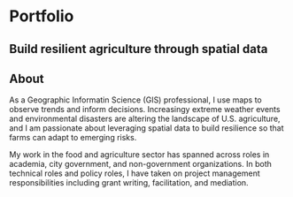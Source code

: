 # Portfolio
## Build resilient agriculture through spatial data

## About
As a Geographic Informatin Science (GIS) professional, I use maps to observe trends and inform decisions. Increasingy extreme weather events and environmental disasters are altering the landscape of U.S. agriculture, and I am passionate about leveraging spatial data to build resilience so that farms can adapt to emerging risks. 

My work in the food and agriculture sector has spanned across roles in academia, city government, and non-government organizations. In both technical roles and policy roles, I have taken on project management responsibilities including grant writing, facilitation, and mediation.


